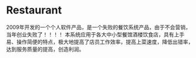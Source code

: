 # Restaurant
2009年开发的一个个人软件产品，是一个失败的餐饮系统产品，由于不会营销，当年创业失败了！！！！
本系统应用于各大中小型餐馆酒楼饮食店，具有上手易、操作简便的特点，极大地提高了店员工作效率，提高上菜速度，降低出错率，达到服务质量的提高，创造利润。
